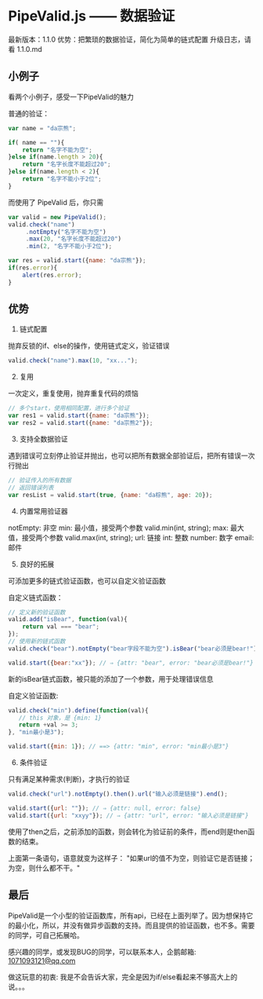 # PipeValid.js —— 数据验证

最新版本：1.1.0
优势：把繁琐的数据验证，简化为简单的链式配置
升级日志，请看 1.1.0.md

## 小例子

看两个小例子，感受一下PipeValid的魅力

普通的验证：
``` javascript
var name = "da宗熊";

if( name == ""){
	return "名字不能为空";
}else if(name.length > 20){
	return "名字长度不能超过20";
}else if(name.length < 2){
	return "名字不能小于2位";
}
```

而使用了 PipeValid 后，你只需
``` javascript
var valid = new PipeValid();
valid.check("name")
	 .notEmpty("名字不能为空")
	 .max(20, "名字长度不能超过20")
	 .min(2, "名字不能小于2位");

var res = valid.start({name: "da宗熊"});
if(res.error){
	alert(res.error);
}
```

## 优势

 1. 链式配置

 抛弃反锁的if、else的操作，使用链式定义，验证错误
 ``` javascript
 valid.check("name").max(10, "xx...");
 ```

 2. 复用

 一次定义，重复使用，抛弃重复代码的烦恼
 ``` javascript
 // 多个start，使用相同配置，进行多个验证
 var res1 = valid.start({name: "da宗熊"});
 var res2 = valid.start({name: "da宗熊2"});
 ```

 3. 支持全数据验证

 遇到错误可立刻停止验证并抛出，也可以把所有数据全部验证后，把所有错误一次行抛出
 ``` javascript
 // 验证传入的所有数据
 // 返回错误列表
 var resList = valid.start(true, {name: "da棕熊", age: 20});
 ```


 4. 内置常用验证器

 notEmpty: 非空
 min: 最小值，接受两个参数 valid.min(int, string);
 max: 最大值，接受两个参数 valid.max(int, string);
 url: 链接
 int: 整数
 number: 数字
 email: 邮件


 5. 良好的拓展

 可添加更多的链式验证函数，也可以自定义验证函数

 自定义链式函数：
 ``` javascript
 // 定义新的验证函数
 valid.add("isBear", function(val){
	 return val === "bear";
 });
 // 使用新的链式函数
 valid.check("bear").notEmpty("bear字段不能为空").isBear("bear必须是bear!");

 valid.start({bear:"xx"}); // ⇒ {attr: "bear", error: "bear必须是bear!"}
 ```
 新的isBear链式函数，被只能的添加了一个参数，用于处理错误信息

 自定义验证函数:
  ``` javascript
 valid.check("min").define(function(val){
	 // this 对象，是 {min: 1}
	 return +val >= 3;
 }, "min最小是3");

 valid.start({min: 1}); // ==> {attr: "min", error: "min最小是3"}
 ```

 6.  条件验证

 只有满足某种需求(判断)，才执行的验证
 ``` javascript
 valid.check("url").notEmpty().then().url("输入必须是链接").end();

 valid.start({url: ""}); // ⇒ {attr: null, error: false}
 valid.start({url: "xxyy"}); // ⇒ {attr: "url", error: "输入必须是链接"}
 ```
 使用了then之后，之前添加的函数，则会转化为验证前的条件，而end则是then函数的结束。

 上面第一条语句，语意就变为这样子：
 "如果url的值不为空，则验证它是否链接；为空，则什么都不干。"


## 最后

PipeValid是一个小型的验证函数库，所有api，已经在上面列举了。因为想保持它的最小化，所以，并没有做异步函数的支持。而且提供的验证函数，也不多。需要的同学，可自己拓展哈。

感兴趣的同学，或发现BUG的同学，可以联系本人，企鹅邮箱: 1071093121@qq.com

做这玩意的初衷: 我是不会告诉大家，完全是因为if/else看起来不够高大上的说。。。
